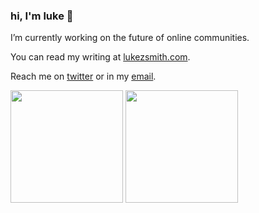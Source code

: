 ### hi, I'm luke 👋

I’m currently working on the future of online communities.

You can read my writing at [lukezsmith.com](https://lukezsmith.com).

Reach me on [twitter](https://twitter.com/lukezsmith) or in my [email](mailto:luke@lukezsmith.com).

<p align="">
    <img
        height="180em"
        src="https://github-readme-stats.vercel.app/api?username=lukezsmith&show_icons=true&hide_border=true"
    />
    <img
        height="180em"
        src="https://github-readme-stats.vercel.app/api/top-langs/?username=lukezsmith&show_icons=true&hide_border=true&layout=compact&langs_count=8"
    />
</p>
